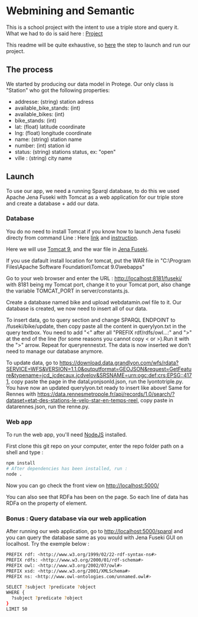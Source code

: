 # Webmining and Semantic

This is a school project with the intent to use a triple store and query it.
What we had to do is said here : [Project](http://www-inf.it-sudparis.eu/~gaaloulw/KM/Labs/project1.html)

This readme will be quite exhaustive, so [here](#Launch) the step to launch and run our project.

## The process

We started by producing our data model in Protege.
Our only class is "Station" who got the following properties:

- addresse: (string) station adress
- available_bike_stands: (int)
- available_bikes: (int)
- bike_stands: (int)
- lat: (float) latitude coordinate
- lng: (float) longitude coordinate
- name: (string) station name
- number: (int) station id
- status: (string) stations status, ex: "open"
- ville : (string) city name

## <a name="Launch"></a> Launch

To use our app, we need a running Sparql database, to do this we used Apache Jena Fuseki with Tomcat as a web application for our triple store and create a database + add our data.

### Database

You do no need to install Tomcat if you know how to launch Jena fuseki directy from command Line : Here [link](https://jena.apache.org/download/index.cgi) and [instruction](https://jena.apache.org/documentation/fuseki2/fuseki-run.html#fuseki-standalone-server).

Here we will use [Tomcat 9](https://tomcat.apache.org/download-90.cgi), and the war file in [Jena Fuseki](https://jena.apache.org/download/index.cgi).

If you use dafault install location for tomcat, put the WAR file in "C:\Program Files\Apache Software Foundation\Tomcat 9.0\webapps"

Go to your web browser and enter the URL : <http://localhost:8181/fuseki/> with 8181 being my Tomcat port, change it to your Tomcat port, also change the variable TOMCAT_PORT in server/constants.js.

Create a database named bike and upload webdatamin.owl file to it.
Our database is created, we now need to insert all of our data.

To insert data, go to query section and change SPARQL ENDPOINT to /fuseki/bike/update, then copy paste all the content in querylyon.txt in the query textbox. You need to add "<" after all "PREFIX rdf/rdfs/owl...:" and ">" at the end of the line (for some reasons you cannot copy < or >).Run it with the ">" arrow. Repeat for queryrennestxt. The data is now inserted we don't need to manage our database anymore.

To update data, go to https://download.data.grandlyon.com/wfs/rdata?SERVICE=WFS&VERSION=1.1.0&outputformat=GEOJSON&request=GetFeature&typename=jcd_jcdecaux.jcdvelov&SRSNAME=urn:ogc:def:crs:EPSG::4171, copy paste the page in the dataLyonjsonld.json, run the lyontotriple.py. You have now an updated querylyon.txt ready to insert like above!
Same for Rennes with https://data.rennesmetropole.fr/api/records/1.0/search/?dataset=etat-des-stations-le-velo-star-en-temps-reel,
copy paste in datarennes.json, run the renne.py.

### Web app

To run the web app, you'll need [NodeJS](https://nodejs.org/en/) installed.

First clone this git repo on your computer, enter the repo folder path on a shell and type :

```sh
npm install
# After dependencies has been installed, run :
node .
```

Now you can go check the front view on <http://localhost:5000/>

You can also see that RDFa has been on the page. So each line of data has RDFa on the property of element.

### Bonus : Query database via our web application

After running our web application, go to <http://localhost:5000/sparql> and you can query the database same as you would with Jena Fuseki GUI on localhost.
Try the exemple below :

```sh
PREFIX rdf: <http://www.w3.org/1999/02/22-rdf-syntax-ns#>
PREFIX rdfs: <http://www.w3.org/2000/01/rdf-schema#>
PREFIX owl: <http://www.w3.org/2002/07/owl#>
PREFIX xsd: <http://www.w3.org/2001/XMLSchema#>
PREFIX ns: <http://www.owl-ontologies.com/unnamed.owl#>

SELECT ?subject ?predicate ?object
WHERE {
  ?subject ?predicate ?object
}
LIMIT 50
```
